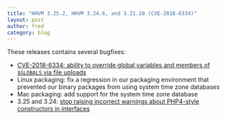 ```yaml
---
title: "HHVM 3.25.2, HHVM 3.24.6, and 3.21.10 (CVE-2018-6334)"
layout: post
author: fred
category: blog
---
```


These releases contains several bugfixes:

 - [CVE-2018-6334: ability to override global variables and members of `$GLOBALS` via file uploads](https://github.com/facebook/hhvm/commit/6937de5544c3eead3466b75020d8382080ed0cff)
 - Linux packaging: fix a regression in our packaging environment that prevented our binary packages from using system time zone databases
 - Mac packaging: add support for the system time zone database
 - 3.25 and 3.24: [stop raising incorrect warnings about PHP4-style constructors in interfaces](https://github.com/facebook/hhvm/commit/305fa864ac6ad012bed1ab80d1854c371c0dbb06)
